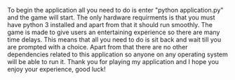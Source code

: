 To begin the application all you need to do is enter "python application.py" and the game will start. The only hardware requirments is that you must have python 3 installed and apart from that it should  run smoothly. The game is made to give users an entertaining experience so there are many time delays. This means that all you need to do is sit back and wait till you are prompted with a choice. Apart from that there are no other dependencies related to this application so anyone on any operating system will be able to run it. Thank you for playing my application and I hope you enjoy your experience, good luck!